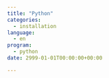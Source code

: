 ```yaml
---
title: "Python"
categories: 
  - installation
language:
  - en
program:
  - python
date: 2999-01-01T00:00:00+00:00

---
```


